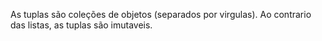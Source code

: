 As tuplas são coleções de objetos (separados por virgulas). Ao contrario das listas, as tuplas são imutaveis.

